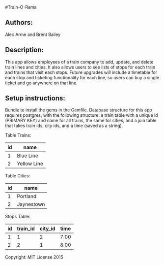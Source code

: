 #Train-O-Rama
<h2>Authors:</h2>
Alec Arme and Brent Bailey

<h2>Description:</h2>
This app allows employees of a train company to add, update, and delete train lines and cities. It also allows users to see lists of stops for each train and trains that visit each stops. Future upgrades will include a timetable for each stop and ticketing functionality for each line, so users can buy a single ticket and go anywhere on that line.

<h2>Setup instructions:</h2>
Bundle to install the gems in the Gemfile. Database structure for this app requires postgres, with the following structure: a train table with a unique id (PRIMARY KEY) and name for all trains, the same for cities, and a join table that takes train ids, city ids, and a time (saved as a string).

Table Trains:

id  | name
------------- | -------------
1  | Blue Line
2  | Yellow Line


Table Cities:

id  | name
------------- | -------------
1  | Portland
2  | Jaynestown

Stops Table:

id  | train_id | city_id| time
--- | ------- | ------------- | -----
1  | 1 | 2 | 7:00
2  | 2 | 1 | 8:00


Copyright: MIT License 2015
